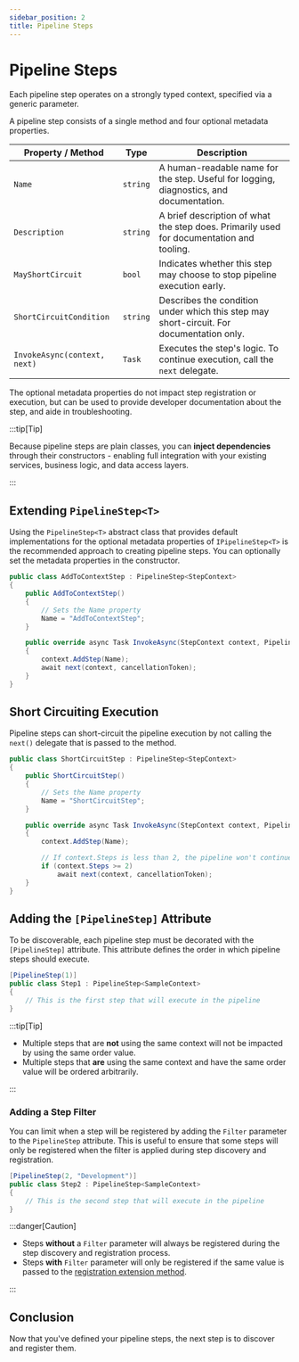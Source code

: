 ```yaml
---
sidebar_position: 2
title: Pipeline Steps
---
```


# Pipeline Steps

Each pipeline step operates on a strongly typed context, specified via a generic parameter.

A pipeline step consists of a single method and four optional metadata properties.

| Property / Method            | Type     | Description                                                                              |
| ---------------------------- | -------- | ---------------------------------------------------------------------------------------- |
| `Name`                       | `string` | A human-readable name for the step. Useful for logging, diagnostics, and documentation.  |
| `Description`                | `string` | A brief description of what the step does. Primarily used for documentation and tooling. |
| `MayShortCircuit`            | `bool`   | Indicates whether this step may choose to stop pipeline execution early.                 |
| `ShortCircuitCondition`      | `string` | Describes the condition under which this step may short-circuit. For documentation only. |
| `InvokeAsync(context, next)` | `Task`   | Executes the step's logic. To continue execution, call the `next` delegate.              |

The optional metadata properties do not impact step registration or execution, but can be used to provide developer documentation about the step, and aide in troubleshooting.

:::tip[Tip]

Because pipeline steps are plain classes, you can **inject dependencies** through their constructors - enabling full integration with your existing services, business logic, and data access layers.

:::


## Extending `PipelineStep<T>`

Using the `PipelineStep<T>` abstract class that provides default implementations for the optional metadata properties of `IPipelineStep<T>` is the recommended approach to creating pipeline steps. You can optionally set the metadata properties in the constructor.

```csharp title="AddToContextStep.cs"
public class AddToContextStep : PipelineStep<StepContext>
{
    public AddToContextStep()
    {
        // Sets the Name property
        Name = "AddToContextStep";
    }

    public override async Task InvokeAsync(StepContext context, PipelineDelegate<StepContext> next, CancellationToken cancellationToken = default)
    {
        context.AddStep(Name);
        await next(context, cancellationToken);
    }
}
```

## Short Circuiting Execution

Pipeline steps can short-circuit the pipeline execution by not calling the `next()` delegate that is passed to the method.

```csharp title="ShortCircuitStep.cs"
public class ShortCircuitStep : PipelineStep<StepContext>
{
    public ShortCircuitStep()
    {
        // Sets the Name property
        Name = "ShortCircuitStep";
    }

    public override async Task InvokeAsync(StepContext context, PipelineDelegate<StepContext> next, CancellationToken cancellationToken = default)
    {
        context.AddStep(Name);

        // If context.Steps is less than 2, the pipeline won't continue execution.
        if (context.Steps >= 2)
            await next(context, cancellationToken);
    }
}
```

## Adding the `[PipelineStep]` Attribute

To be discoverable, each pipeline step must be decorated with the `[PipelineStep]` attribute. This attribute defines the order in which pipeline steps should execute.

```csharp title="Step1.cs"
[PipelineStep(1)]
public class Step1 : PipelineStep<SampleContext>
{
    // This is the first step that will execute in the pipeline
}
```

:::tip[Tip]

- Multiple steps that are **not** using the same context will not be impacted by using the same order value.
- Multiple steps that **are** using the same context and have the same order value will be ordered arbitrarily.

:::

### Adding a Step Filter

You can limit when a step will be registered by adding the `Filter` parameter to the `PipelineStep` attribute. This is useful to ensure that some steps will only be registered when the filter is applied during step discovery and registration.

```csharp title="Step2.cs"
[PipelineStep(2, "Development")]
public class Step2 : PipelineStep<SampleContext>
{
    // This is the second step that will execute in the pipeline
}
```

:::danger[Caution]

- Steps **without** a `Filter` parameter will always be registered during the step discovery and registration process. 
- Steps **with** `Filter` parameter will only be registered if the same value is passed to the [registration extension method](./step-discovery.md).

:::

## Conclusion

Now that you've defined your pipeline steps, the next step is to discover and register them.